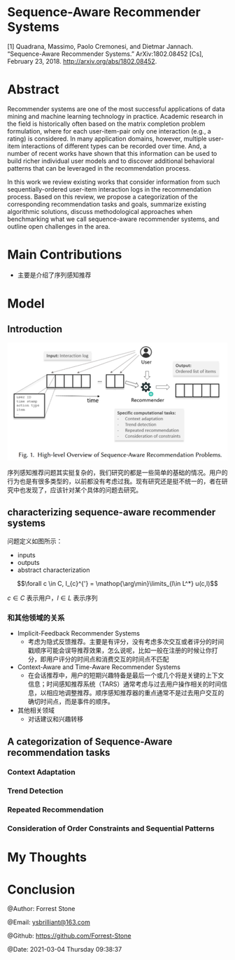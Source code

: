 # Sequence-Aware Recommender Systems

[1] Quadrana, Massimo, Paolo Cremonesi, and Dietmar Jannach. “Sequence-Aware Recommender Systems.” ArXiv:1802.08452 [Cs], February 23, 2018. http://arxiv.org/abs/1802.08452.

# Abstract

Recommender systems are one of the most successful applications of data mining and machine learning
technology in practice. Academic research in the field is historically often based on the matrix completion problem formulation, where for each user-item-pair only one interaction (e.g., a rating) is considered. In many application domains, however, multiple user-item interactions of different types can be recorded over time. And, a number of recent works have shown that this information can be used to build richer individual user models and to discover additional behavioral patterns that can be leveraged in the recommendation process.

In this work we review existing works that consider information from such sequentially-ordered user-item interaction logs in the recommendation process. Based on this review, we propose a categorization of the corresponding recommendation tasks and goals, summarize existing algorithmic solutions, discuss methodological approaches when benchmarking what we call sequence-aware recommender systems, and outline open challenges in the area.

# Main Contributions

- 主要是介绍了序列感知推荐

# Model

## Introduction

![问题定义](./images/model.png)

序列感知推荐问题其实挺复杂的，我们研究的都是一些简单的基础的情况。用户的行为也是有很多类型的，以前都没有考虑过我。现有研究还是挺不统一的，者在研究中也发现了，应该针对某个具体的问题去研究。

## characterizing sequence-aware recommender systems

问题定义如图所示：

- inputs
- outputs
- abstract characterization

$$\forall c \in C, l_{c}^{'} = \mathop{\arg\min}\limits_{l\in L^*} u(c,l)$$

$c\in C$ 表示用户，$l\in L$ 表示序列

### 和其他领域的关系

- Implicit-Feedback Recommender Systems
  - 考虑为隐式反馈推荐。主要是有评分，没有考虑多次交互或者评分的时间戳顺序可能会误导推荐效果，怎么说呢，比如一般在注册的时候让你打分，即用户评分的时间点和消费交互的时间点不匹配
- Context-Aware and Time-Aware Recommender Systems
  - 在会话推荐中，用户的短期兴趣特备是最后一个或几个将是关键的上下文信息；时间感知推荐系统（TARS）通常考虑与过去用户操作相关的时间信息，以相应地调整推荐。顺序感知推荐器的重点通常不是过去用户交互的确切时间点，而是事件的顺序。
- 其他相关领域
  - 对话建议和兴趣转移

## A categorization of Sequence-Aware recommendation tasks

### Context Adaptation

### Trend Detection

### Repeated Recommendation

### Consideration of Order Constraints and Sequential Patterns

# My Thoughts

# Conclusion

@Author: Forrest Stone

@Email: ysbrilliant@163.com

@Github: https://github.com/Forrest-Stone

@Date: 2021-03-04 Thursday 09:38:37

